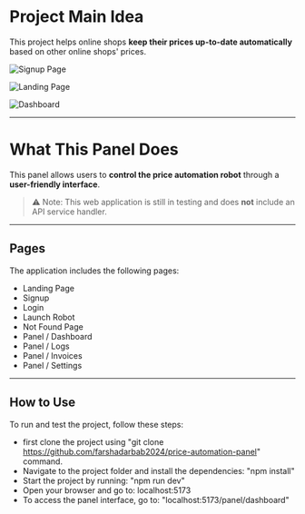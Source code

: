 # Project Main Idea

This project helps online shops **keep their prices up-to-date automatically** based on other online shops' prices.  

![Signup Page](https://github.com/farshadarbab2024/price-automation-panel/blob/main/src/assets/screenshots/signup.png)  

![Landing Page](https://github.com/farshadarbab2024/price-automation-panel/blob/main/src/assets/screenshots/landing-page.png)

![Dashboard](https://github.com/farshadarbab2024/price-automation-panel/blob/main/src/assets/screenshots/dashboard.png)

---

# What This Panel Does

This panel allows users to **control the price automation robot** through a **user-friendly interface**.  
> ⚠️ Note: This web application is still in testing and does **not** include an API service handler.  

---

## Pages

The application includes the following pages:  

- Landing Page  
- Signup  
- Login  
- Launch Robot  
- Not Found Page  
- Panel / Dashboard  
- Panel / Logs  
- Panel / Invoices  
- Panel / Settings  

---

## How to Use

To run and test the project, follow these steps:  

- first clone the project using "git clone https://github.com/farshadarbab2024/price-automation-panel" command.
- Navigate to the project folder and install the dependencies: "npm install"
- Start the project by running: "npm run dev"
- Open your browser and go to: localhost:5173
- To access the panel interface, go to: "localhost:5173/panel/dashboard"

